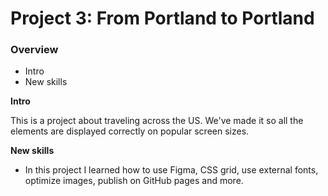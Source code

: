 # Project 3: From Portland to Portland

### Overview
* Intro
* New skills

**Intro**

This is a project about traveling across the US. We've made it so all the elements are displayed correctly on popular screen sizes.

**New skills**

* In this project I learned how to use Figma, CSS grid, use external fonts, optimize images, publish on GitHub pages and more.
